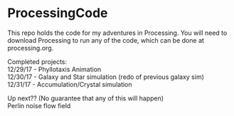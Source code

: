 # ProcessingCode
This repo holds the code for my adventures in Processing. You will need to download Processing to run any of the code, which can be done at processing.org.

Completed projects:  
12/29/17 - Phyllotaxis Animation  
12/30/17 - Galaxy and Star simulation (redo of previous galaxy sim)  
12/31/17 - Accumulation/Crystal simulation  

Up next?? (No guarantee that any of this will happen)  
Perlin noise flow field  
